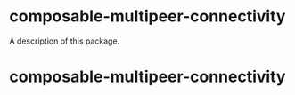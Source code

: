 # composable-multipeer-connectivity

A description of this package.
# composable-multipeer-connectivity

